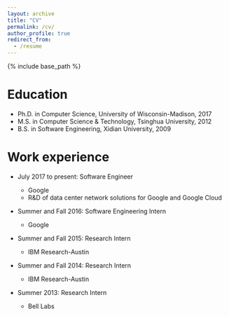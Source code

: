 ```yaml
---
layout: archive
title: "CV"
permalink: /cv/
author_profile: true
redirect_from:
  - /resume
---
```


{% include base_path %}

Education
======
* Ph.D. in Computer Science, University of Wisconsin-Madison, 2017
* M.S. in Computer Science & Technology, Tsinghua University, 2012
* B.S. in Software Engineering, Xidian University, 2009

Work experience
======
* July 2017 to present: Software Engineer
  * Google
  * R&D of data center network solutions for Google and Google Cloud 

* Summer and Fall 2016: Software Engineering Intern
  * Google
  
* Summer and Fall 2015: Research Intern
  * IBM Research-Austin

* Summer and Fall 2014: Research Intern
  * IBM Research-Austin

* Summer 2013: Research Intern
  * Bell Labs

<!--
Skills
======
* Skill 1
* Skill 2
  * Sub-skill 2.1
  * Sub-skill 2.2
  * Sub-skill 2.3
* Skill 3

Publications
======
  <ul>{% for post in site.publications %}
    {% include archive-single-cv.html %}
  {% endfor %}</ul>
-->
